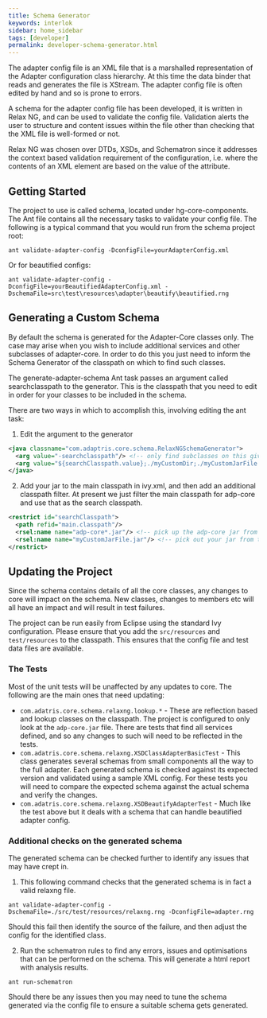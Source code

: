 ```yaml
---
title: Schema Generator
keywords: interlok
sidebar: home_sidebar
tags: [developer]
permalink: developer-schema-generator.html
---
```


The adapter config file is an XML file that is a marshalled representation of the Adapter configuration class hierarchy. At this time the data binder that reads and generates the file is XStream. The adapter config file is often edited by hand and so is prone to errors.

A schema for the adapter config file has been developed, it is written in Relax NG, and can be used to validate the config file. Validation alerts the user to structure and content issues within the file other than checking that the XML file is well-formed or not.

Relax NG was chosen over DTDs, XSDs, and Schematron since it addresses the context based validation requirement of the configuration, i.e. where the contents of an XML element are based on the value of the attribute.

## Getting Started ##

The project to use is called schema, located under hg-core-components.
The Ant file contains all the necessary tasks to validate your config file.
The following is a typical command that you would run from the schema project root:

```
ant validate-adapter-config -DconfigFile=yourAdapterConfig.xml
```

Or for beautified configs:
```
ant validate-adapter-config -DconfigFile=yourBeautifiedAdapterConfig.xml -DschemaFile=src\test\resources\adapter\beautify\beautified.rng
```

## Generating a Custom Schema ##

By default the schema is generated for the Adapter-Core classes only. The case may arise when you wish to include additional services and other subclasses of adapter-core. In order to do this you just need to inform the Schema Generator of the classpath on which to find such classes.

The generate-adapter-schema Ant task passes an argument called searchclasspath to the generator. This is the classpath that you need to edit in order for your classes to be included in the schema.

There are two ways in which to accomplish this, involving editing the ant task:

1) Edit the argument to the generator

```xml
<java classname="com.adaptris.core.schema.RelaxNGSchemaGenerator">
  <arg value="-searchclasspath"/> <!-- only find subclasses on this given classpath -->
  <arg value="${searchClasspath.value};./myCustomDir;./myCustomJarFile.jar"/>
</java>

```


2) Add your jar to the main classpath in ivy.xml, and then add an additional classpath filter. At present we just filter the main classpath for adp-core and use that as the search classpath.

```xml
<restrict id="searchClasspath">
  <path refid="main.classpath"/>
  <rsel:name name="adp-core*.jar"/> <!-- pick up the adp-core jar from the main classpath -->
  <rsel:name name="myCustomJarFile.jar"/> <!-- pick out your jar from the main classpath -->
</restrict>
```

## Updating the Project ##

Since the schema contains details of all the core classes, any changes to core will impact on the schema. New classes, changes to members etc will all have an impact and will result in test failures.

The project can be run easily from Eclipse using the standard Ivy configuration. Please ensure that you add the `src/resources` and `test/resources` to the classpath. This ensures that the config file and test data files are available.

### The Tests ###

Most of the unit tests will be unaffected by any updates to core. The following are the main ones that need updating:

- `com.adatris.core.schema.relaxng.lookup.*` - These are reflection based and lookup classes on the classpath. The project is configured to only look at the `adp-core.jar` file. There are tests that find all services defined, and so any changes to such will need to be reflected in the tests.
- `com.adatris.core.schema.relaxng.XSDClassAdapterBasicTest` - This class generates several schemas from small components all the way to the full adapter. Each generated schema is checked against its expected version and validated using a sample XML config. For these tests you will need to compare the expected schema against the actual schema and verify the changes.
- `com.adatris.core.schema.relaxng.XSDBeautifyAdapterTest` - Much like the test above but it deals with a schema that can handle beautified adapter config.

### Additional checks on the generated schema ###

The generated schema can be checked further to identify any issues that may have crept in.

1) This following command checks that the generated schema is in fact a valid relaxng file.

```
ant validate-adapter-config -DschemaFile=./src/test/resources/relaxng.rng -DconfigFile=adapter.rng
```

Should this fail then identify the source of the failure, and then adjust the config for the identified class.

2) Run the schematron rules to find any errors, issues and optimisations that can be performed on the schema. This will generate a html report with analysis results.
```
ant run-schematron
```

Should there be any issues then you may need to tune the schema generated via the config file to ensure a suitable schema gets generated.